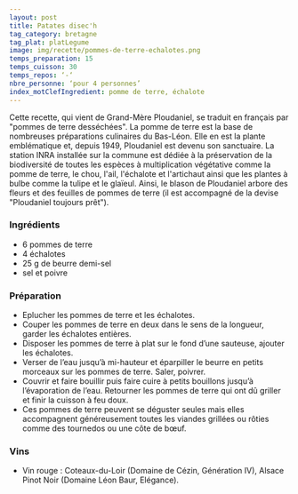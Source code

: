 ```yaml
---
layout: post
title: Patates disec'h
tag_category: bretagne
tag_plat: platLegume
image: img/recette/pommes-de-terre-echalotes.png
temps_preparation: 15
temps_cuisson: 30
temps_repos: ‘-‘
nbre_personne: ‘pour 4 personnes’
index_motClefIngredient: pomme de terre, échalote
---
```

Cette recette, qui vient de Grand-Mère Ploudaniel, se traduit en français par "pommes de terre desséchées". La pomme de terre est la base de nombreuses préparations culinaires du Bas-Léon. Elle en est la plante emblématique et, depuis 1949, Ploudaniel est devenu son sanctuaire. La station INRA installée sur la commune est dédiée à la préservation de la biodiversité de toutes les espèces à multiplication végétative comme la pomme de terre, le chou, l'ail, l'échalote et l'artichaut ainsi que les plantes à bulbe comme la tulipe et le glaïeul. Ainsi, le blason de Ploudaniel arbore des fleurs et des feuilles de pommes de terre (il est accompagné de la devise "Ploudaniel toujours prêt").  

### Ingrédients
* 6 pommes de terre
* 4 échalotes
* 25 g de beurre demi-sel
* sel et poivre

### Préparation
* Eplucher les pommes de terre et les échalotes.
* Couper les pommes de terre en deux dans le sens de la longueur, garder les échalotes entières.
* Disposer les pommes de terre à plat sur le fond d’une sauteuse, ajouter les échalotes.
* Verser de l’eau jusqu’à mi-hauteur et éparpiller le beurre en petits morceaux sur les pommes de terre. Saler, poivrer.
* Couvrir et faire bouillir puis faire cuire à petits bouillons jusqu’à l’évaporation de l’eau. Retourner les pommes de terre qui ont dû griller et finir la cuisson à feu doux.  
* Ces pommes de terre peuvent se déguster seules mais elles accompagnent généreusement toutes les viandes grillées ou rôties comme des tournedos ou une côte de bœuf.

### Vins
* Vin rouge : Coteaux-du-Loir (Domaine de Cézin, Génération IV), Alsace Pinot Noir (Domaine Léon Baur, Elégance).
